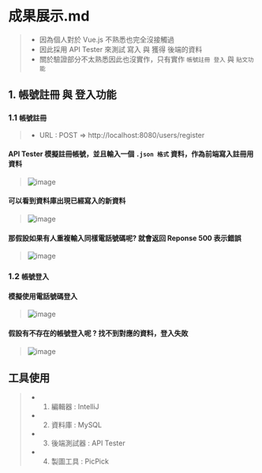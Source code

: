 # 成果展示.md
> * 因為個人對於 Vue.js 不熟悉也完全沒接觸過
> * 因此採用 API Tester 來測試 寫入 與 獲得 後端的資料
> * 關於驗證部分不太熟悉因此也沒實作，只有實作 ```帳號註冊 登入``` 與 ```貼文功能```

## 1. 帳號註冊 與 登入功能
### 1.1 ```帳號註冊```
> * URL : POST => http://localhost:8080/users/register
#### API Tester 模擬註冊帳號，並且輸入一個 ```.json 格式``` 資料，作為前端寫入註冊用資料
> ![image](https://github.com/Ricky7737/Homework/assets/58324475/59a392dc-1fbd-459a-a20d-876376b3284f)
#### 可以看到資料庫出現已經寫入的新資料
> ![image](https://github.com/Ricky7737/Homework/assets/58324475/ae8bcc9f-2dda-43c9-b16d-44b749d09670)
#### 那假設如果有人重複輸入同樣電話號碼呢? 就會返回 Reponse 500 表示錯誤
> ![image](https://github.com/Ricky7737/Homework/assets/58324475/2bb7ee91-396e-4843-af2e-6abdc5af8c9d)

### 1.2 ```帳號登入```
#### 模擬使用電話號碼登入
> ![image](https://github.com/Ricky7737/Homework/assets/58324475/823d11db-8205-4639-9e2f-2304ad9dc2fe)
#### 假設有不存在的帳號登入呢 ? 找不到對應的資料，登入失敗
> ![image](https://github.com/Ricky7737/Homework/assets/58324475/da55c740-4bbc-404b-88d6-117298d9d9cd)










## 工具使用
> * 1. 編輯器 : IntelliJ
> * 2. 資料庫 : MySQL
> * 3. 後端測試器 : API Tester
> * 4. 製圖工具 : PicPick 




